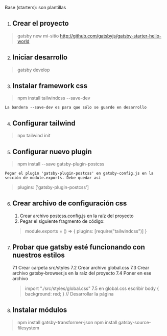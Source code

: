 Base (starters): son plantillas

1. ## Crear el proyecto
> gatsby new mi-sitio http://github.com/gatsbyjs/gatsby-starter-hello-world

2. ## Iniciar desarrollo
> gatsby develop

3. ## Instalar framework css
> npm install tailwindcss --save-dev

    La bandera --save-dev es para que sólo se guarde en desarrollo

4. ## Configurar tailwind
> npx tailwind init

5. ## Configurar nuevo plugin
> npm install --save gatsby-plugin-postcss

    Pegar el plugin 'gatsby-plugin-postcss' en gatsby-config.js en la sección de module.exports. Debe quedar así
>    plugins: ['gatsby-plugin-postcss']

6. ## Crear archivo de configuración css
    1. Crear archivo postcss.config.js en la raíz del proyecto
    2. Pegar el siguiente fragmento de código:
    > module.exports = () => {
        plugins: [require("tailwindcss")]
    }

7. ## Probar que gatsby esté funcionando con nuestros estilos
    7.1 Crear carpeta src/styles
    7.2 Crear archivo global.css
    7.3 Crear archivo gatsby-browser.js en la raíz del proyecto
    7.4 Poner en ese archivo
    > import "./src/styles/global.css"
    7.5 en global.css escribir
    > body {
        background: red;
    }
// Desarrollar la página
8. ## Instalar módulos 
> npm install gatsby-transformer-json
> npm install gatsby-source-filesystem